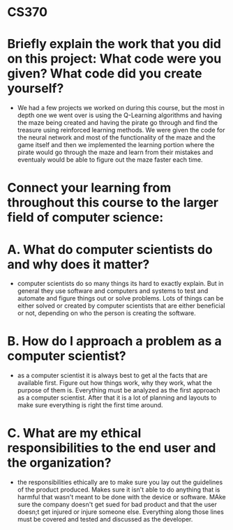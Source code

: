 # CS370
# Briefly explain the work that you did on this project: What code were you given? What code did you create yourself?
- We had a few projects we worked on during this course, but the most in depth one we went over is using the Q-Learning algorithms and having the maze being created and having the pirate go through and find the treasure using reinforced learning methods. We were given the code for the neural network and most of the functionality of the maze and the game itself and then we implemented the learning portion where the pirate would go through the maze and learn from their mistakes and eventualy would be able to figure out the maze faster each time.

# Connect your learning from throughout this course to the larger field of computer science:
# A. What do computer scientists do and why does it matter?
   - computer scientists do so many things its hard to exactly explain. But in general they use software and computers and systems to test and automate and figure things out or solve problems. Lots of things can be either solved or created by computer scientists that are either beneficial or not, depending on who the person is creating the software.
# B. How do I approach a problem as a computer scientist?
   - as a computer scientist it is always best to get al the facts that are available first. Figure out how things work, why they work, what the purpose of them is. Everything must be analyzed as the first approach as a computer scientist. After that it is a lot of planning and layouts to make sure everything is right the first time around.
# C. What are my ethical responsibilities to the end user and the organization?
   - the responsibilities ethically are to make sure you lay out the guidelines of the product produced. Makes sure it isn't able to do anything that is harmful that wasn't meant to be done with the device or software. MAke sure the company doesn't get sued for bad product and that the user doesn;t get injured or injure someone else. Everything along those lines must be covered and tested and discussed as the developer.
